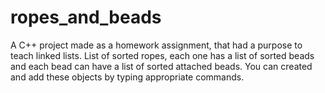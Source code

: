# ropes_and_beads

A C++ project made as a homework assignment, that had a purpose to teach linked lists. List of sorted ropes, each one has a list of sorted beads and each bead can have a list of sorted attached beads. You can created and add these objects by typing appropriate commands.

